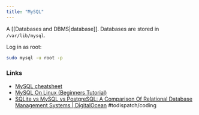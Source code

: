 ```yaml
---
title: "MySQL"
---
```


A [[Databases and DBMS|database]].
Databases are stored in `/var/lib/mysql`.

Log in as root:
```bash
sudo mysql -u root -p
```

### Links
- [MySQL cheatsheet](https://devhints.io/mysql)
- [MySQL On Linux (Beginners Tutorial)](https://likegeeks.com/mysql-on-linux-beginners-tutorial/)
- [SQLite vs MySQL vs PostgreSQL: A Comparison Of Relational Database Management Systems | DigitalOcean](https://www.digitalocean.com/community/tutorials/sqlite-vs-mysql-vs-postgresql-a-comparison-of-relational-database-management-systems) #todispatch/coding 
